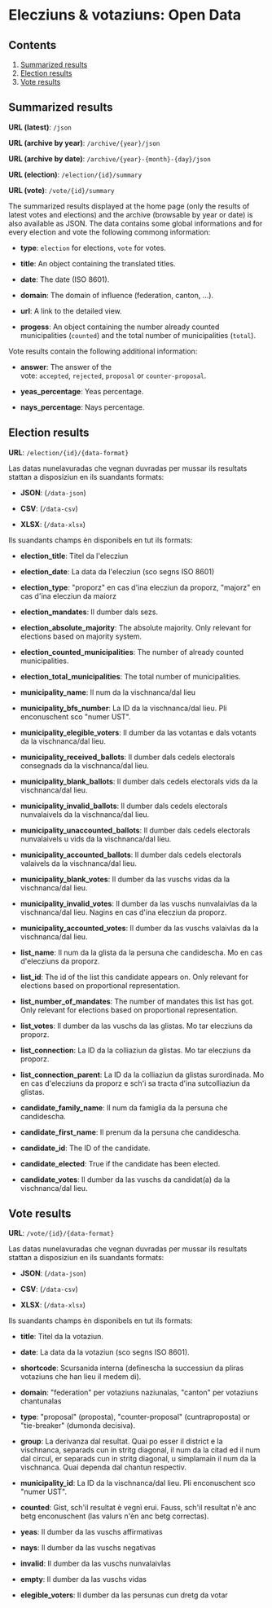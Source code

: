 # Elecziuns & votaziuns: Open Data

## Contents

1. [Summarized results](#summary)
2. [Election results](#election)
3. [Vote results](#vote)

## Summarized results

**URL (latest)**: `/json`

**URL (archive by year)**: `/archive/{year}/json`

**URL (archive by date)**: `/archive/{year}-{month}-{day}/json`

**URL (election)**: `/election/{id}/summary`

**URL (vote)**: `/vote/{id}/summary`

The summarized results displayed at the home page (only the results of latest votes and elections) and the archive (browsable by year or date) is also available as JSON. The data contains some global informations and for every election and vote the following commong information:

- **type**: `election` for elections, `vote` for votes.

- **title**: An object containing the translated titles.

- **date**: The date (ISO 8601).

- **domain**: The domain of influence (federation, canton, ...).

- **url**: A link to the detailed view.

- **progess**: An object containing the number already counted municipalities (`counted`) and the total number of municipalities (`total`).

Vote results contain the following additional information:

- **answer**: The answer of the vote: `accepted`, `rejected`, `proposal` or `counter-proposal`.

- **yeas_percentage**: Yeas percentage.

- **nays_percentage**: Nays percentage.

## Election results

**URL**: `/election/{id}/{data-format}`

Las datas nunelavuradas che vegnan duvradas per mussar ils resultats stattan a disposiziun en ils suandants formats:

- **JSON**: (`/data-json`)

- **CSV**: (`/data-csv`)

- **XLSX**: (`/data-xlsx`)

Ils suandants champs èn disponibels en tut ils formats:

- **election_title**: Titel da l'elecziun

- **election_date**: La data da l'elecziun (sco segns ISO 8601)

- **election_type**: "proporz" en cas d'ina elecziun da proporz, "majorz" en cas d'ina elecziun da maiorz

- **election_mandates**: Il dumber dals sezs.

- **election_absolute_majority**: The absolute majority. Only relevant for elections based on majority system.

- **election_counted_municipalities**: The number of already counted municipalities.

- **election_total_municipalities**: The total number of municipalities.

- **municipality_name**: Il num da la vischnanca/dal lieu

- **municipality_bfs_number**: La ID da la vischnanca/dal lieu. Pli enconuschent sco "numer UST".

- **municipality_elegible_voters**: Il dumber da las votantas e dals votants da la vischnanca/dal lieu.

- **municipality_received_ballots**: Il dumber dals cedels electorals consegnads da la vischnanca/dal lieu.

- **municipality_blank_ballots**: Il dumber dals cedels electorals vids da la vischnanca/dal lieu.

- **municipality_invalid_ballots**: Il dumber dals cedels electorals nunvalaivels da la vischnanca/dal lieu.

- **municipality_unaccounted_ballots**: Il dumber dals cedels electorals nunvalaivels u vids da la vischnanca/dal lieu.

- **municipality_accounted_ballots**: Il dumber dals cedels electorals valaivels da la vischnanca/dal lieu.

- **municipality_blank_votes**: Il dumber da las vuschs vidas da la vischnanca/dal lieu.

- **municipality_invalid_votes**: Il dumber da las vuschs nunvalaivlas da la vischnanca/dal lieu. Nagins en cas d'ina elecziun da proporz.

- **municipality_accounted_votes**: Il dumber da las vuschs valaivlas da la vischnanca/dal lieu.

- **list_name**: Il num da la glista da la persuna che candidescha. Mo en cas d'elecziuns da proporz.

- **list_id**: The id of the list this candidate appears on. Only relevant for elections based on proportional representation.

- **list_number_of_mandates**: The number of mandates this list has got. Only relevant for elections based on proportional representation.

- **list_votes**: Il dumber da las vuschs da las glistas. Mo tar elecziuns da proporz.

- **list_connection**: La ID da la colliaziun da glistas. Mo tar elecziuns da proporz.

- **list_connection_parent**: La ID da la colliaziun da glistas surordinada. Mo en cas d'elecziuns da proporz e sch'i sa tracta d'ina sutcolliaziun da glistas.

- **candidate_family_name**: Il num da famiglia da la persuna che candidescha.

- **candidate_first_name**: Il prenum da la persuna che candidescha.

- **candidate_id**: The ID of the candidate.

- **candidate_elected**: True if the candidate has been elected.

- **candidate_votes**: Il dumber da las vuschs da candidat(a) da la vischnanca/dal lieu.

## Vote results

**URL**: `/vote/{id}/{data-format}`

Las datas nunelavuradas che vegnan duvradas per mussar ils resultats stattan a disposiziun en ils suandants formats:

- **JSON**: (`/data-json`)

- **CSV**: (`/data-csv`)

- **XLSX**: (`/data-xlsx`)

Ils suandants champs èn disponibels en tut ils formats:

- **title**: Titel da la votaziun.

- **date**: La data da la votaziun (sco segns ISO 8601).

- **shortcode**: Scursanida interna (definescha la successiun da pliras votaziuns che han lieu il medem di).

- **domain**: "federation" per votaziuns naziunalas, "canton" per votaziuns chantunalas

- **type**: "proposal" (proposta), "counter-proposal" (cuntraproposta) or "tie-breaker" (dumonda decisiva).

- **group**: La derivanza dal resultat. Quai po esser il district e la vischnanca, separads cun in stritg diagonal, il num da la citad ed il num dal circul, er separads cun in stritg diagonal, u simplamain il num da la vischnanca. Quai dependa dal chantun respectiv.

- **municipality_id**: La ID da la vischnanca/dal lieu. Pli enconuschent sco "numer UST".

- **counted**: Gist, sch'il resultat è vegnì eruì. Fauss, sch'il resultat n'è anc betg enconuschent (las valurs n'èn anc betg correctas).

- **yeas**: Il dumber da las vuschs affirmativas

- **nays**: Il dumber da las vuschs negativas

- **invalid**: Il dumber da las vuschs nunvalaivlas

- **empty**: Il dumber da las vuschs vidas

- **elegible_voters**: Il dumber da las persunas cun dretg da votar
